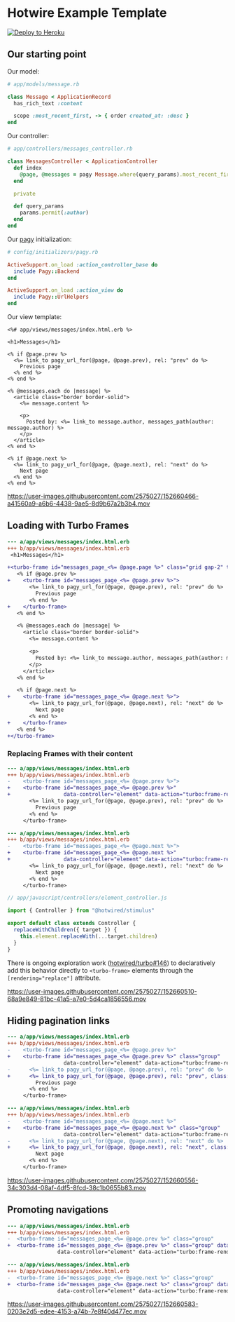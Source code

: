 # Hotwire Example Template

[![Deploy to Heroku](https://www.herokucdn.com/deploy/button.png)][heroku-deploy-app]

[heroku-deploy-app]: https://heroku.com/deploy?template=https://github.com/thoughtbot/hotwire-example-template/tree/hotwire-example-pagination

## Our starting point

Our model:

```ruby
# app/models/message.rb

class Message < ApplicationRecord
  has_rich_text :content

  scope :most_recent_first, -> { order created_at: :desc }
end
```

Our controller:

```ruby
# app/controllers/messages_controller.rb

class MessagesController < ApplicationController
  def index
    @page, @messages = pagy Message.where(query_params).most_recent_first
  end

  private

  def query_params
    params.permit(:author)
  end
end
```

Our [pagy][] initialization:

[pagy]: https://github.com/ddnexus/pagy

```ruby
# config/initializers/pagy.rb

ActiveSupport.on_load :action_controller_base do
  include Pagy::Backend
end

ActiveSupport.on_load :action_view do
  include Pagy::UrlHelpers
end
```

Our view template:

```erb
<%# app/views/messages/index.html.erb %>

<h1>Messages</h1>

<% if @page.prev %>
  <%= link_to pagy_url_for(@page, @page.prev), rel: "prev" do %>
    Previous page
  <% end %>
<% end %>

<% @messages.each do |message| %>
  <article class="border border-solid">
    <%= message.content %>

    <p>
      Posted by: <%= link_to message.author, messages_path(author: message.author) %>
    </p>
  </article>
<% end %>

<% if @page.next %>
  <%= link_to pagy_url_for(@page, @page.next), rel: "next" do %>
    Next page
  <% end %>
<% end %>
```

https://user-images.githubusercontent.com/2575027/152660466-a41560a9-a6b6-4438-9ae5-8d9b67a2b3b4.mov

## Loading with Turbo Frames

```diff
--- a/app/views/messages/index.html.erb
+++ b/app/views/messages/index.html.erb
 <h1>Messages</h1>

+<turbo-frame id="messages_page_<%= @page.page %>" class="grid gap-2" target="_top">
   <% if @page.prev %>
+    <turbo-frame id="messages_page_<%= @page.prev %>">
       <%= link_to pagy_url_for(@page, @page.prev), rel: "prev" do %>
         Previous page
       <% end %>
+    </turbo-frame>
   <% end %>

   <% @messages.each do |message| %>
     <article class="border border-solid">
       <%= message.content %>

       <p>
         Posted by: <%= link_to message.author, messages_path(author: message.author) %>
       </p>
     </article>
   <% end %>

   <% if @page.next %>
+    <turbo-frame id="messages_page_<%= @page.next %>">
       <%= link_to pagy_url_for(@page, @page.next), rel: "next" do %>
         Next page
       <% end %>
+    </turbo-frame>
   <% end %>
+</turbo-frame>
```

### Replacing Frames with their content

```diff
--- a/app/views/messages/index.html.erb
+++ b/app/views/messages/index.html.erb
-    <turbo-frame id="messages_page_<%= @page.prev %>">
+    <turbo-frame id="messages_page_<%= @page.prev %>"
+                 data-controller="element" data-action="turbo:frame-render->element#replaceWithChildren">
       <%= link_to pagy_url_for(@page, @page.prev), rel: "prev" do %>
         Previous page
       <% end %>
     </turbo-frame>
```

```diff
--- a/app/views/messages/index.html.erb
+++ b/app/views/messages/index.html.erb
-    <turbo-frame id="messages_page_<%= @page.next %>">
+    <turbo-frame id="messages_page_<%= @page.next %>"
+                 data-controller="element" data-action="turbo:frame-render->element#replaceWithChildren">
       <%= link_to pagy_url_for(@page, @page.next), rel: "next" do %>
         Next page
       <% end %>
     </turbo-frame>
```

```javascript
// app/javascript/controllers/element_controller.js

import { Controller } from "@hotwired/stimulus"

export default class extends Controller {
  replaceWithChildren({ target }) {
    this.element.replaceWith(...target.children)
  }
}
```

There is ongoing exploration work ([hotwired/turbo#146][]) to declaratively add
this behavior directly to `<turbo-frame>` elements through the
`[rendering="replace"]` attribute.

[hotwired/turbo#146]: https://github.com/hotwired/turbo/pull/146

https://user-images.githubusercontent.com/2575027/152660510-68a9e849-81bc-41a5-a7e0-5d4ca1856556.mov

## Hiding pagination links

```diff
--- a/app/views/messages/index.html.erb
+++ b/app/views/messages/index.html.erb
-    <turbo-frame id="messages_page_<%= @page.prev %>"
+    <turbo-frame id="messages_page_<%= @page.prev %>" class="group"
                  data-controller="element" data-action="turbo:frame-render->element#replaceWithChildren">
-      <%= link_to pagy_url_for(@page, @page.prev), rel: "prev" do %>
+      <%= link_to pagy_url_for(@page, @page.prev), rel: "prev", class: "hidden group-first-of-type:block" do %>
         Previous page
       <% end %>
     </turbo-frame>
```

```diff
--- a/app/views/messages/index.html.erb
+++ b/app/views/messages/index.html.erb
-    <turbo-frame id="messages_page_<%= @page.next %>"
+    <turbo-frame id="messages_page_<%= @page.next %>" class="group"
                  data-controller="element" data-action="turbo:frame-render->element#replaceWithChildren">
-      <%= link_to pagy_url_for(@page, @page.next), rel: "next" do %>
+      <%= link_to pagy_url_for(@page, @page.next), rel: "next", class: "hidden group-last-of-type:block" do %>
         Next page
       <% end %>
     </turbo-frame>
```

https://user-images.githubusercontent.com/2575027/152660556-34c303d4-08af-4df5-8fcd-38c1b0655b83.mov

## Promoting navigations

```diff
--- a/app/views/messages/index.html.erb
+++ b/app/views/messages/index.html.erb
-  <turbo-frame id="messages_page_<%= @page.prev %>" class="group"
+  <turbo-frame id="messages_page_<%= @page.prev %>" class="group" data-turbo-action="replace"
                data-controller="element" data-action="turbo:frame-render->element#replaceWithChildren">
```

```diff
--- a/app/views/messages/index.html.erb
+++ b/app/views/messages/index.html.erb
-  <turbo-frame id="messages_page_<%= @page.next %>" class="group"
+  <turbo-frame id="messages_page_<%= @page.next %>" class="group" data-turbo-action="replace"
                data-controller="element" data-action="turbo:frame-render->element#replaceWithChildren">
```

https://user-images.githubusercontent.com/2575027/152660583-0203e2d5-edee-4153-a74b-7e8f40d477ec.mov
